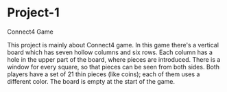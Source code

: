 # Project-1
   Connect4 Game 
    
 This project is mainly about Connect4 game. In this game there's a vertical board which has seven hollow columns and six rows. Each column has a hole in the upper part of the board, where pieces are introduced. There is a window for every square, so that pieces can be seen from both sides. Both players have a set of 21 thin pieces (like coins); each of them uses a different color. The board is empty at the start of the game.
